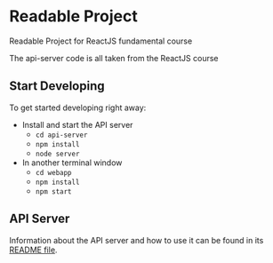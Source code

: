 # Readable Project 

Readable Project for ReactJS fundamental course

The api-server code is all taken from the ReactJS course

## Start Developing

To get started developing right away:

* Install and start the API server
    - `cd api-server`
    - `npm install`
    - `node server`
* In another terminal window
    - `cd webapp`
    - `npm install`
    - `npm start`

## API Server

Information about the API server and how to use it can be found in its [README file](api-server/README.md).
